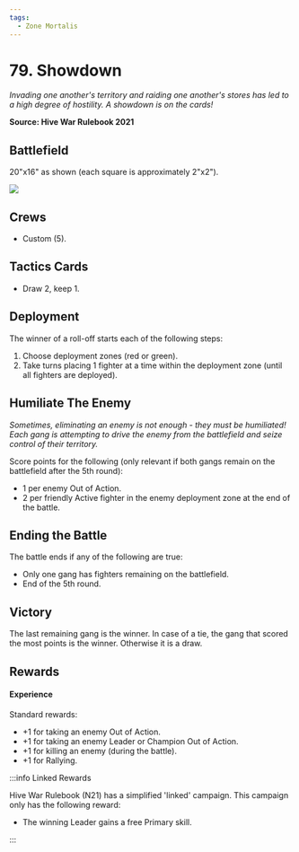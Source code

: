 ```yaml
---
tags:
  - Zone Mortalis
---
```


# 79. Showdown

_Invading one another's territory and raiding one another's stores has led to a high degree of hostility. A showdown is on the cards!_

**Source: Hive War Rulebook 2021**

## Battlefield

20"x16" as shown (each square is approximately 2"x2").

![](showdown.jpg)

## Crews

- Custom (5).

## Tactics Cards

- Draw 2, keep 1.

## Deployment

The winner of a roll-off starts each of the following steps:

1. Choose deployment zones (red or green).
2. Take turns placing 1 fighter at a time within the deployment zone (until all fighters are deployed).

## Humiliate The Enemy

_Sometimes, eliminating an enemy is not enough - they must be humiliated! Each gang is attempting to drive the enemy from the battlefield and seize control of their territory._

Score points for the following (only relevant if both gangs remain on the battlefield after the 5th round):

- 1 per enemy Out of Action.
- 2 per friendly Active fighter in the enemy deployment zone at the end of the battle.

## Ending the Battle

The battle ends if any of the following are true:

- Only one gang has fighters remaining on the battlefield.
- End of the 5th round.

## Victory

The last remaining gang is the winner. In case of a tie, the gang that scored the most points is the winner. Otherwise it is a draw.

## Rewards

#### Experience

Standard rewards:

- +1 for taking an enemy Out of Action.
- +1 for taking an enemy Leader or Champion Out of Action.
- +1 for killing an enemy (during the battle).
- +1 for Rallying.

:::info Linked Rewards

Hive War Rulebook (N21) has a simplified 'linked' campaign. This campaign only has the following reward:

- The winning Leader gains a free Primary skill.

:::
